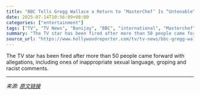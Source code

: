 ```yaml
---
title: "BBC Tells Gregg Wallace a Return to ‘MasterChef’ Is “Untenable” After Report Upholds 45 Allegations"
date: 2025-07-14T10:56:09+08:00
categories: ["entertainment"]
tags: ["TV", "TV News", "Banijay", "BBC", "international", "Masterchef", "united kingdom"]
summary: "The TV star has been fired after more than 50 people came forward with allegations, including ones of inappropriate sexual language, groping and racist comments."
source_url: "https://www.hollywoodreporter.com/tv/tv-news/bbc-gregg-wallace-masterchef-report-banijay-allegations-1236313523/"
---
```


The TV star has been fired after more than 50 people came forward with allegations, including ones of inappropriate sexual language, groping and racist comments.

---

*来源: [原文链接](https://www.hollywoodreporter.com/tv/tv-news/bbc-gregg-wallace-masterchef-report-banijay-allegations-1236313523/)*
